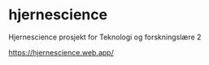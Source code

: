 # hjernescience
Hjernescience prosjekt for Teknologi og forskningslære 2

https://hjernescience.web.app/
